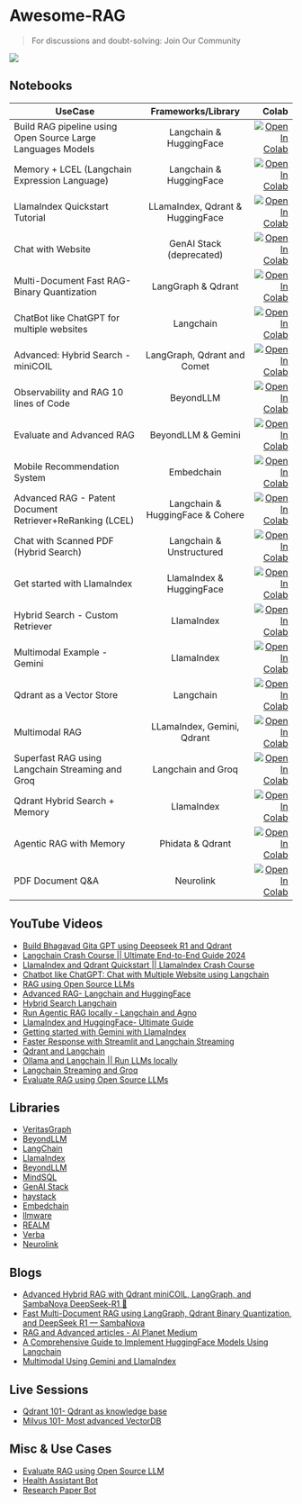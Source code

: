 # Awesome-RAG

> For discussions and doubt-solving: Join Our Community

<a href="https://discord.gg/hEMqtDXCHA">
<img src="https://discord.com/api/guilds/939520548726272010/widget.png?style=banner1"></a>

## Notebooks

| UseCase   |      Frameworks/Library      |  Colab |
|----------|:-------------:|------:|
| Build RAG pipeline using Open Source Large Languages Models |  Langchain & HuggingFace  | [![Open In Colab](https://colab.research.google.com/assets/colab-badge.svg)](https://colab.research.google.com/drive/1cW01yqNxKqYHpU7uvi5UfUsNnbfxVw7R?usp=sharing) |
| Memory + LCEL (Langchain Expression Language) |  Langchain & HuggingFace  | [![Open In Colab](https://colab.research.google.com/assets/colab-badge.svg)](https://colab.research.google.com/drive/1qkRs-ZLmc8ooxPJ3rgxp8IskEBpAkBp5?usp=sharing) |
| LlamaIndex Quickstart Tutorial |  LLamaIndex, Qdrant & HuggingFace  | [![Open In Colab](https://colab.research.google.com/assets/colab-badge.svg)](https://colab.research.google.com/drive/192aAkGqx9CkCX9pdr-YqRTojaU1yXTjs?usp=sharing) |
| Chat with Website |    GenAI Stack (deprecated)   | [![Open In Colab](https://colab.research.google.com/assets/colab-badge.svg)](https://colab.research.google.com/drive/1jVgLv4cuWnN4F4TPHSOW6U0pew9AfSww?usp=sharing) |
| Multi-Document Fast RAG- Binary Quantization | LangGraph & Qdrant | [![Open In Colab](https://colab.research.google.com/assets/colab-badge.svg)](https://colab.research.google.com/drive/1heeIOY_yzisnkXRYqS3MNhUq8RpibDcy?usp=sharing) |
| ChatBot like ChatGPT for multiple websites | Langchain | [![Open In Colab](https://colab.research.google.com/assets/colab-badge.svg)](https://colab.research.google.com/drive/1hKkF2ut1EqlV7e9PEp7UxdI-AQnMDrpz?usp=sharing) |
| Advanced: Hybrid Search - miniCOIL | LangGraph, Qdrant and Comet | [![Open In Colab](https://colab.research.google.com/assets/colab-badge.svg)](https://colab.research.google.com/drive/1bWmNEHPu7vpleKtXt5jLMceLu5_tNWf3?usp=sharing) |
| Observability and RAG 10 lines of Code | BeyondLLM | [![Open In Colab](https://colab.research.google.com/assets/colab-badge.svg)](https://colab.research.google.com/drive/16dOWfx-rQpBCMhFe9iGZMeIUFSMe6Wfr?usp=sharing) |
| Evaluate and Advanced RAG | BeyondLLM & Gemini | [![Open In Colab](https://colab.research.google.com/assets/colab-badge.svg)](https://colab.research.google.com/drive/1S1UL2uCahHkfJsurRA3f7dcR6IHjg-IM?usp=sharing) |
| Mobile Recommendation System | Embedchain |  [![Open In Colab](https://colab.research.google.com/assets/colab-badge.svg)](https://colab.research.google.com/drive/1PSZKLupj2YhhaCceGiFOzYZIkwZqjCMr?usp=sharing) |
| Advanced RAG - Patent Document Retriever+ReRanking (LCEL) | Langchain & HuggingFace & Cohere |  [![Open In Colab](https://colab.research.google.com/assets/colab-badge.svg)](https://colab.research.google.com/drive/1e7NlkmuHTu0xa34APXUhPRMMkxCWPYDD?usp=sharing) |
| Chat with Scanned PDF (Hybrid Search) | Langchain & Unstructured |  [![Open In Colab](https://colab.research.google.com/assets/colab-badge.svg)](https://colab.research.google.com/drive/1gzLAGdjEaKfWUzXwnP-1MhDihq7VK8hM?usp=sharing) |
| Get started with LlamaIndex | LlamaIndex & HuggingFace |  [![Open In Colab](https://colab.research.google.com/assets/colab-badge.svg)](https://colab.research.google.com/drive/1rpgek5Z3aH5-nnFUKTofEQzD1Axa7a0j?usp=sharing) |
| Hybrid Search - Custom Retriever | LlamaIndex |  [![Open In Colab](https://colab.research.google.com/assets/colab-badge.svg)](https://colab.research.google.com/drive/1Tk9tvX-MbSjiPqfdUakY0tfeGFM8BTG3?usp=sharing) |
| Multimodal Example - Gemini | LlamaIndex | [![Open In Colab](https://colab.research.google.com/assets/colab-badge.svg)](https://colab.research.google.com/drive/1ulIdOnM4WWj1dtbyvz2RFGUz10ULWbFn?usp=sharing) |
| Qdrant as a Vector Store | Langchain | [![Open In Colab](https://colab.research.google.com/assets/colab-badge.svg)](https://colab.research.google.com/drive/1y09JScY54PzbuNjJjHbz9Q5xbs1iEymL?usp=sharing) |
| Multimodal RAG | LLamaIndex, Gemini, Qdrant | [![Open In Colab](https://colab.research.google.com/assets/colab-badge.svg)](https://colab.research.google.com/drive/1kPrvqHsCapm_uBgXW_muba2JsGTyyd66?usp=sharing) |
| Superfast RAG using Langchain Streaming and Groq | Langchain and Groq | [![Open In Colab](https://colab.research.google.com/assets/colab-badge.svg)](https://colab.research.google.com/drive/152P-7aZKMXp2VvDctbO_aHBqE9crtWiU?usp=sharing) |
| Qdrant Hybrid Search + Memory | LlamaIndex | [![Open In Colab](https://colab.research.google.com/assets/colab-badge.svg)](https://colab.research.google.com/drive/14SBWZDKWF822W9RWKWSraerW3wGUTlxa?usp=sharing) |
| Agentic RAG with Memory | Phidata & Qdrant | [![Open In Colab](https://colab.research.google.com/assets/colab-badge.svg)](https://colab.research.google.com/drive/1p5KOZznfPt0Z74e9zVhtu4Bte9dCPNas?usp=sharing) |
| PDF Document Q&A | Neurolink | [![Open In Colab](https://colab.research.google.com/assets/colab-badge.svg)](https://colab.research.google.com/drive/16ztA7d9LF1kgEFSeQm7fizxbiS-9weXn?usp=sharing) |

## YouTube Videos

- [Build Bhagavad Gita GPT using Deepseek R1 and Qdrant](https://www.youtube.com/watch?v=NK1wp3YVY4Q)
- [Langchain Crash Course || Ultimate End-to-End Guide 2024](https://youtube.com/watch?v=TWmV95-dUgQ)
- [LlamaIndex and Qdrant Quickstart || LlamaIndex Crash Course](https://www.youtube.com/watch?v=Ds2u4Plg1PA)
- [Chatbot like ChatGPT: Chat with Multiple Website using Langchain](https://www.youtube.com/watch?v=vBBRwDca5Uo)
- [RAG using Open Source LLMs](https://www.youtube.com/watch?v=dUkiQ_WI92c)
- [Advanced RAG- Langchain and HuggingFace](https://www.youtube.com/watch?v=oUQHBNVVEH4)
- [Hybrid Search Langchain](https://www.youtube.com/watch?v=kSVGpbqYLYs)
- [Run Agentic RAG locally - Langchain and Agno](https://www.youtube.com/watch?v=qOD_BPjMiwM)
- [LlamaIndex and HuggingFace- Ultimate Guide](https://www.youtube.com/watch?v=38JKFag3MOk)
- [Getting started with Gemini with LlamaIndex](https://www.youtube.com/watch?v=jotnU2MRU3w)
- [Faster Response with Streamlit and Langchain Streaming](https://www.youtube.com/watch?v=xw7t_LAqV7E)
- [Qdrant and Langchain](https://www.youtube.com/watch?v=sxtnbOYAUps)
- [Ollama and Langchain || Run LLMs locally](https://www.youtube.com/watch?v=vE_njT3GdY8)
- [Langchain Streaming and Groq](https://www.youtube.com/watch?v=frMdOL8knqg)
- [Evaluate RAG using Open Source LLMs](https://www.youtube.com/watch?v=qkl2e6VT1aE)

## Libraries
- [VeritasGraph](https://github.com/bibinprathap/VeritasGraph)
- [BeyondLLM](https://github.com/aiplanethub/beyondllm)
- [LangChain](https://pypi.org/project/langchain/)
- [LlamaIndex](https://pypi.org/project/llama-index/)
- [BeyondLLM](http://github.com/aiplanethub/beyondllm)
- [MindSQL](https://pypi.org/project/mindsql/)
- [GenAI Stack](https://github.com/aiplanethub/genai-stack/)
- [haystack](https://pypi.org/project/haystack-ai/)
- [Embedchain](https://docs.embedchain.ai/get-started/quickstart)
- [llmware](https://pypi.org/project/llmware/)
- [REALM](https://huggingface.co/docs/transformers/model_doc/realm)
- [Verba](https://github.com/weaviate/Verba)
- [Neurolink](https://github.com/juspay/neurolink)

## Blogs

- [Advanced Hybrid RAG with Qdrant miniCOIL, LangGraph, and SambaNova DeepSeek-R1 🚀](https://medium.com/dphi-tech/advanced-retrieval-and-evaluation-hybrid-search-with-minicoil-using-qdrant-and-langgraph-6fbe5e514078)
- [Fast Multi-Document RAG using LangGraph, Qdrant Binary Quantization, and DeepSeek R1 — SambaNova](https://medium.com/dphi-tech/fast-multi-document-rag-using-qdrant-binary-quantization-and-sambanova-deepseek-r1-using-langgraph-a9c7d1532290)
- [RAG and Advanced articles - AI Planet Medium](https://medium.aiplanet.com/)
- [A Comprehensive Guide to Implement HuggingFace Models Using Langchain](https://www.analyticsvidhya.com/blog/2023/12/implement-huggingface-models-using-langchain/)
- [Multimodal Using Gemini and LlamaIndex](https://medium.com/@jaintarun7/multimodal-using-gemini-and-llamaindex-f622a190cc32)

## Live Sessions

- [Qdrant 101- Qdrant as knowledge base](https://www.youtube.com/watch?v=Fwqp79mVfpQ)
- [Milvus 101- Most advanced VectorDB](https://www.youtube.com/watch?v=ZABs7HcMPR0)

## Misc & Use Cases

- [Evaluate RAG using Open Source LLM](https://github.com/lucifertrj/Awesome-RAG/tree/main/evaluate_open_source)
- [Health Assistant Bot](https://github.com/lucifertrj/Awesome-RAG/tree/main/apps/HealthBot)
- [Research Paper Bot](https://github.com/lucifertrj/Awesome-RAG/tree/main/apps/ResearchPaperBot)
